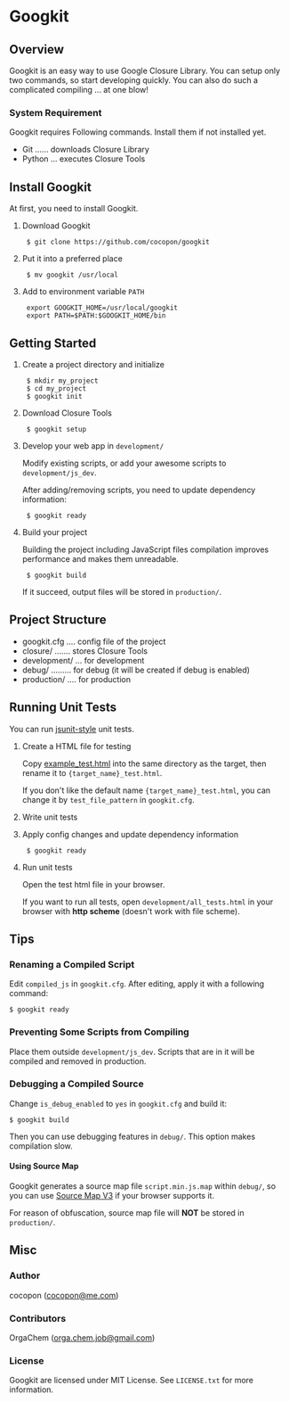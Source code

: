 Googkit
=======




Overview
--------
Googkit is an easy way to use Google Closure Library.
You can setup only two commands, so start developing quickly.
You can also do such a complicated compiling ... at one blow!


### System Requirement
Googkit requires Following commands.
Install them if not installed yet.

- Git ...... downloads Closure Library
- Python ... executes Closure Tools




Install Googkit
---------------
At first, you need to install Googkit.


1. Download Googkit

		$ git clone https://github.com/cocopon/googkit


2. Put it into a preferred place

		$ mv googkit /usr/local


3. Add to environment variable `PATH`

		export GOOGKIT_HOME=/usr/local/googkit
		export PATH=$PATH:$GOOGKIT_HOME/bin




Getting Started
---------------
1. Create a project directory and initialize

		$ mkdir my_project
		$ cd my_project
		$ googkit init


2. Download Closure Tools

		$ googkit setup


3. Develop your web app in `development/`

	Modify existing scripts, or add your awesome scripts
	to `development/js_dev`.

	After adding/removing scripts, you need to update dependency information:

		$ googkit ready


4. Build your project

	Building the project including JavaScript files compilation improves
	performance and makes them unreadable.

		$ googkit build

	If it succeed, output files will be stored in `production/`.




Project Structure
-----------------
- googkit.cfg .... config file of the project
- closure/ ....... stores Closure Tools
- development/ ... for development
- debug/ ......... for debug (it will be created if debug is enabled)
- production/ .... for production




Running Unit Tests
------------------
You can run [jsunit-style](http://people.apache.org/~dennisbyrne/infoq/js_tdd.2.htm)
unit tests.


1. Create a HTML file for testing

	Copy [example_test.html](https://github.com/cocopon/googkit/blob/master/template/development/js_dev/example_test.html)
	into the same directory as the target, then rename it to
	`{target_name}_test.html`.

	If you don't like the default name `{target_name}_test.html`, you can
	change it by `test_file_pattern` in `googkit.cfg`.


2. Write unit tests


3. Apply config changes and update dependency information

		$ googkit ready


4. Run unit tests

	Open the test html file in your browser.

	If you want to run all tests, open `development/all_tests.html`
	in your browser with **http scheme** (doesn't work with file scheme).




Tips
----
### Renaming a Compiled Script
Edit `compiled_js` in `googkit.cfg`.
After editing, apply it with a following command:

	$ googkit ready


### Preventing Some Scripts from Compiling
Place them outside `development/js_dev`.
Scripts that are in it will be compiled and removed in production.


### Debugging a Compiled Source
Change `is_debug_enabled` to `yes` in `googkit.cfg` and build it:

	$ googkit build

Then you can use debugging features in `debug/`.
This option makes compilation slow.


#### Using Source Map
Googkit generates a source map file `script.min.js.map` within `debug/`,
so you can use [Source Map V3](https://docs.google.com/document/d/1U1RGAehQwRypUTovF1KRlpiOFze0b-_2gc6fAH0KY0k/edit?pli=1)
if your browser supports it.

For reason of obfuscation, source map file will **NOT** be stored
in `production/`.




Misc
----
### Author
cocopon (cocopon@me.com)


### Contributors
OrgaChem (orga.chem.job@gmail.com)


### License
Googkit are licensed under MIT License.
See `LICENSE.txt` for more information.
